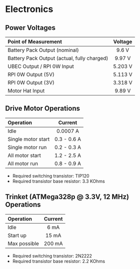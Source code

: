 # Electronics

## Power Voltages

| Point of Measurement | Voltage |
| :--- | :---: |
| Battery Pack Output (nominal) | 9.6 V |
| Battery Pack Output (actual, fully charged) | 9.97 V |
| UBEC Output / RPI 0W Input | 5.203 V |
| RPI 0W Output (5V) | 5.113 V |
| RPI 0W Output (3V) | 3.318 V |
| Motor Hat Input | 9.89 V |

## Drive Motor Operations

| Operation     | Current           |
| :------------ | :-----------:     |
| Idle          | 0.0007 A          |
| Single motor start  | 0.3 - 0.6 A |
| Single motor run    | 0.2 - 0.3 A |
| All motor start     | 1.2 - 2.5 A |
| All motor run       | 0.8 - 0.9 A |

* Required switching transistor:  TIP120
* Required transistor base resistor:  3.3 KOhms

## Trinket (ATMega328p @ 3.3V, 12 MHz) Operations

| Operation     | Current    |
| :------------ | :--------: |
| Idle          | 6 mA       |
| Start up      | 15 mA      |
| Max possible  | 200 mA     |

* Required switching transistor:  2N2222
* Required transistor base resistor:  2.2 KOhms
